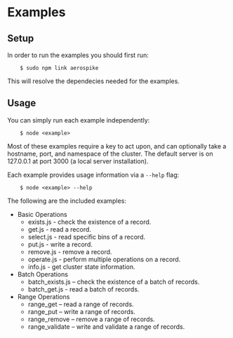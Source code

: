 # Examples 

## Setup

In order to run the examples you should first run:

		$ sudo npm link aerospike

This will resolve the dependecies needed for the examples.

## Usage

You can simply run each example independently:

		$ node <example>

Most of these examples require a key to act upon, and 
can optionally take a hostname, port, and namespace of the
cluster. The default server is on 127.0.0.1 at port 3000 
(a local server installation).

Each example provides usage information via a `--help` flag:

		$ node <example> --help

The following are the included examples:

- Basic Operations
	- exists.js - check the existence of a record.
	- get.js - read a record.
	- select.js - read specific bins of a record.
	- put.js - write a record.
	- remove.js - remove a record.
	- operate.js - perform multiple operations on a record.
	- info.js - get cluster state information.
- Batch Operations
	- batch_exists.js – check the existence of a batch of records.
	- batch_get.js - read a batch of records.
- Range Operations
	- range_get – read a range of records.
	- range_put – write a range of records.
	- range_remove – remove a range of records.
	- range_validate – write and validate a range of records.

